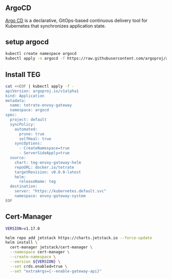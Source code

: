 #



## ArgoCD

[Argo CD](https://argo-cd.readthedocs.io/en/stable/) is a declarative, GitOps-based continuous delivery tool for Kubernetes that synchronizes application state.

## setup argocd

```sh
kubectl create namespace argocd
kubectl apply -n argocd -f https://raw.githubusercontent.com/argoproj/argo-cd/v2.14.5/manifests/install.yaml
```

## Install TEG
```sh
cat <<EOF | kubectl apply -f -
apiVersion: argoproj.io/v1alpha1
kind: Application
metadata:
  name: tetrate-envoy-gateway
  namespace: argocd
spec:
  project: default
  syncPolicy:
    automated:
      prune: true
      selfHeal: true
    syncOptions:     
      - CreateNamespace=true
      - ServerSideApply=true
  source:
    chart: teg-envoy-gateway-helm
    repoURL: docker.io/tetrate
    targetRevision: v0.0.0-latest
    helm:
      releaseName: teg
  destination:
    server: "https://kubernetes.default.svc"
    namespace: envoy-gateway-system
EOF
```


## Cert-Manager

```sh
VERSION=v1.17.0

helm repo add jetstack https://charts.jetstack.io --force-update
helm install \
  cert-manager jetstack/cert-manager \
  --namespace cert-manager \
  --create-namespace \
  --version ${VERSION} \
  --set crds.enabled=true \
  --set "extraArgs={--enable-gateway-api}"
```
